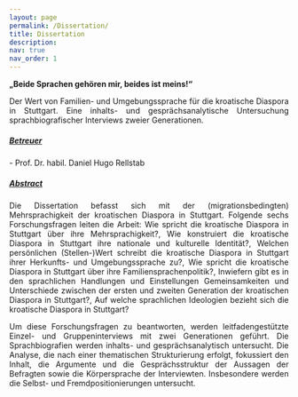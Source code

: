 ```yaml
---
layout: page
permalink: /Dissertation/
title: Dissertation
description:
nav: true
nav_order: 1
---
```

<!-- _pages/Dissertation.md -->

<p align="justify">
<b>„Beide Sprachen gehören mir, beides ist meins!“</b> 
</p>

<p align="justify">
Der Wert von Familien- und Umgebungssprache für die kroatische Diaspora in Stuttgart. 
Eine inhalts- und gesprächsanalytische Untersuchung sprachbiografischer Interviews zweier Generationen.
</p>
  
<h5>
<a href='#'>Betreuer</a> <br>
</h5>
<p align="justify">
- Prof. Dr. habil. Daniel Hugo Rellstab
</p>

<h5>
<a href='#'>Abstract</a> <br>
</h5>

<p align="justify">
Die Dissertation befasst sich mit der (migrationsbedingten) Mehrsprachigkeit der kroatischen Diaspora in Stuttgart. Folgende sechs Forschungsfragen leiten die Arbeit: Wie spricht die kroatische Diaspora in Stuttgart über ihre Mehrsprachigkeit?, Wie konstruiert die kroatische Diaspora in Stuttgart ihre nationale und kulturelle Identität?, Welchen persönlichen (Stellen-)Wert schreibt die kroatische Diaspora in Stuttgart ihrer Herkunfts- und Umgebungssprache zu?, Wie spricht die kroatische Diaspora in Stuttgart über ihre Familiensprachenpolitik?, Inwiefern gibt es in den sprachlichen Handlungen und Einstellungen Gemeinsamkeiten und Unterschiede zwischen der ersten und zweiten Generation der kroatischen Diaspora in Stuttgart?, Auf welche sprachlichen Ideologien bezieht sich die kroatische Diaspora in Stuttgart?
</p>

<p align="justify">
Um diese Forschungsfragen zu beantworten, werden leitfadengestützte Einzel- und Gruppeninterviews mit zwei Generationen geführt. Die Sprachbiografien werden inhalts- und gesprächsanalytisch untersucht. Die Analyse, die nach einer thematischen Strukturierung erfolgt, fokussiert den Inhalt, die Argumente und die Gesprächsstruktur der Aussagen der Befragten sowie die Körpersprache der Interviewten. Insbesondere werden die Selbst- und Fremdpositionierungen untersucht.
</p>

